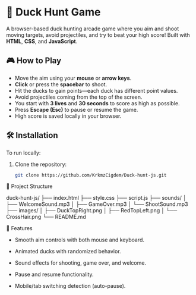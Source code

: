 # 🦆 Duck Hunt Game

A browser-based duck hunting arcade game where you aim and shoot moving targets, avoid projectiles, and try to beat your high score! Built with **HTML**, **CSS**, and **JavaScript**.

## 🎮 How to Play

- Move the aim using your **mouse** or **arrow keys**.
- **Click** or press the **spacebar** to shoot.
- Hit the ducks to gain points—each duck has different point values.
- Avoid projectiles coming from the top of the screen.
- You start with **3 lives** and **30 seconds** to score as high as possible.
- Press **Escape (Esc)** to pause or resume the game.
- High score is saved locally in your browser.

## 🛠️ Installation

To run locally:

1. Clone the repository:

   ```bash
   git clone https://github.com/KrkmzCigdem/Duck-hunt-js.git


📁 Project Structure

duck-hunt-js/
├── index.html
├── style.css
├── script.js
├── sounds/
│   ├── WelcomeSound.mp3
│   ├── GameOver.mp3
│   └── ShootSound.mp3
├── images/
│   ├── DuckTopRight.png
│   ├── RedTopLeft.png
│   └── CrossHair.png
└── README.md

🚀 Features
- Smooth aim controls with both mouse and keyboard.

- Animated ducks with randomized behavior.

- Sound effects for shooting, game over, and welcome.

- Pause and resume functionality.

- Mobile/tab switching detection (auto-pause).